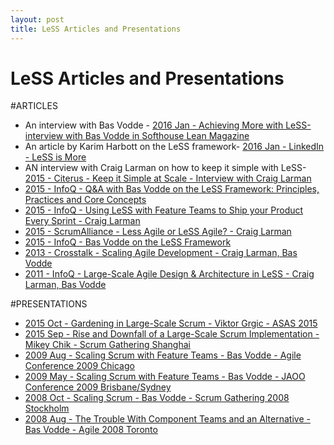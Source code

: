 ```yaml
---
layout: post
title: LeSS Articles and Presentations
---
```


LeSS Articles and Presentations
=================

#ARTICLES
-	An interview with Bas Vodde - [2016 Jan - Achieving More with LeSS- interview with Bas Vodde in Softhouse Lean Magazine](http://leanmagazine.net/scrum/interview-with-bas-vodde/)
-	An article by Karim Harbott on the LeSS framework- [2016 Jan - LinkedIn - LeSS is More](https://www.linkedin.com/pulse/less-more-karim-harbott)
-	AN interview with Craig Larman on how to keep it simple with LeSS- [2015 - Citerus - Keep it Simple at Scale - Interview with Craig Larman](http://www.citerus.se/keeping-it-simple-at-scale-an-interview-with-craig-larman/)
-	[2015 - InfoQ - Q&A with Bas Vodde on the LeSS Framework: Principles, Practices and Core Concepts](http://www.infoq.com/articles/less-framework)
-	[2015 - InfoQ - Using LeSS with Feature Teams to Ship your Product Every Sprint - Craig Larman](http://www.infoq.com/articles/large-scale-scrum-interview-larman)
-	[2015 - ScrumAlliance - Less Agile or LeSS Agile? - Craig Larman](https://www.scrumalliance.org/community/spotlight/craig-larman/june-2015/less-agile-or-less-agile)
-	[2015 - InfoQ - Bas Vodde on the LeSS Framework](http://www.infoq.com/articles/singapore-vodde-less)
-	[2013 - Crosstalk - Scaling Agile Development - Craig Larman, Bas Vodde](http://www.crosstalkonline.org/storage/issue-archives/2013/201305/201305-Larman.pdf)
-	[2011 - InfoQ - Large-Scale Agile Design & Architecture in LeSS - Craig Larman, Bas Vodde](http://www.infoq.com/articles/large-scale-agile-design-and-architecture)

#PRESENTATIONS
-	[2015 Oct - Gardening in Large-Scale Scrum - Viktor Grgic - ASAS 2015](http://www.asas.nl/2015/presentation/VVr7lSoAANct33KC/VVr67SoAAMgt328r/viktor-grgic/gardening-in-large-scale-scrum-less/)
-	[2015 Sep - Rise and Downfall of a Large-Scale Scrum Implementation - Mikey Chik - Scrum Gathering Shanghai](http://www.slideshare.net/casmaron/sgsha-2015-rise-and-downfall-of-a-large-scale-scrum-implementation)
-	[2009 Aug - Scaling Scrum with Feature Teams - Bas Vodde - Agile Conference 2009 Chicago](http://www.odd-e.com/material/2009/Agile2009/Agile2009_print.pdf)
-	[2009 May - Scaling Scrum with Feature Teams - Bas Vodde - JAOO Conference 2009 Brisbane/Sydney](http://www.odd-e.com/material/2009/Agile2009/Agile2009_print.pdf)
-	[2008 Oct - Scaling Scrum - Bas Vodde - Scrum Gathering 2008 Stockholm](http://www.odd-e.com/material/2009/JAOO_Scaling_Scrum_with_feature_teams/2009_JAOO_print_small.pdf)
-	[2008 Aug - The Trouble With Component Teams and an Alternative - Bas Vodde - Agile 2008 Toronto](http://www.odd-e.com/material/2009/JAOO_Scaling_Scrum_with_feature_teams/2009_JAOO_print_small.pdf)
